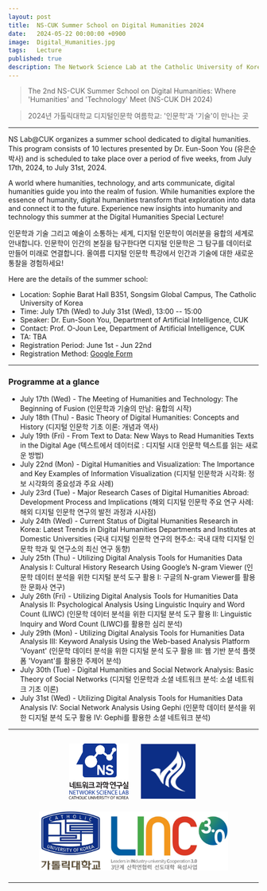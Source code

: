 ```yaml
---
layout: post
title:  NS-CUK Summer School on Digital Humanities 2024
date:   2024-05-22 00:00:00 +0900
image:  Digital_Humanities.jpg
tags:   Lecture
published: true
description: The Network Science Lab at the Catholic University of Korea organizes a summer school dedicated to digital humanities. This program consists of 11 lectures presented by Dr. Eun-Soon You (유은순 박사), from July 17th, 2024, to July 31st, 2024.
---
```


> The 2nd NS-CUK Summer School on Digital Humanities: Where 'Humanities' and 'Technology' Meet (NS-CUK DH 2024)

> 2024년 가톨릭대학교 디지털인문학 여름학교: '인문학'과 '기술'이 만나는 곳

***

NS Lab@CUK organizes a summer school dedicated to digital humanities. This program consists of 10 lectures presented by Dr. Eun-Soon You (유은순 박사) and is scheduled to take place over a period of five weeks, from July 17th, 2024, to July 31st, 2024.

A world where humanities, technology, and arts communicate, digital humanities guide you into the realm of fusion. While humanities explore the essence of humanity, digital humanities transform that exploration into data and connect it to the future. Experience new insights into humanity and technology this summer at the Digital Humanities Special Lecture!

인문학과 기술 그리고 예술이 소통하는 세계, 디지털 인문학이 여러분을 융합의 세계로 안내합니다. 인문학이 인간의 본질을 탐구한다면 디지털 인문학은 그 탐구를 데이터로 만들어 미래로 연결합니다. 올여름 디지털 인문학 특강에서 인간과 기술에 대한 새로운 통찰을 경험하세요!

Here are the details of the summer school:
* Location: Sophie Barat Hall B351, Songsim Global Campus, The Catholic University of Korea
* Time: July 17th (Wed) to July 31st (Wed), 13:00 -- 15:00
* Speaker: Dr. Eun-Soon You, Department of Artificial Intelligence, CUK
* Contact: Prof. O-Joun Lee, Department of Artificial Intelligence, CUK
* TA: TBA
* Registration Period: June 1st - Jun 22nd
* Registration Method: [Google Form](https://forms.gle/jCnfHr8B8ktLDtbK7)

***

### Programme at a glance

* July 17th (Wed) - The Meeting of Humanities and Technology: The Beginning of Fusion (인문학과 기술의 만남: 융합의 시작)
* July 18th (Thu) - Basic Theory of Digital Humanities: Concepts and History (디지털 인문학 기초 이론: 개념과 역사)
* July 19th (Fri) - From Text to Data: New Ways to Read Humanities Texts in the Digital Age (텍스트에서 데이터로 : 디지털 시대 인문학 텍스트를 읽는 새로운 방법)
* July 22nd (Mon) - Digital Humanities and Visualization: The Importance and Key Examples of Information Visualization (디지털 인문학과 시각화: 정보 시각화의 중요성과 주요 사례)
* July 23rd (Tue) - Major Research Cases of Digital Humanities Abroad: Development Process and Implications (해외 디지털 인문학 주요 연구 사례: 해외 디지털 인문학 연구의 발전 과정과 시사점)
* July 24th (Wed) - Current Status of Digital Humanities Research in Korea: Latest Trends in Digital Humanities Departments and Institutes at Domestic Universities (국내 디지털 인문학 연구의 현주소: 국내 대학 디지털 인문학 학과 및 연구소의 최신 연구 동향)
* July 25th (Thu) - Utilizing Digital Analysis Tools for Humanities Data Analysis I: Cultural History Research Using Google’s N-gram Viewer (인문학 데이터 분석을 위한 디지털 분석 도구 활용 I: 구글의 N-gram Viewer를 활용한 문화사 연구)
* July 26th (Fri) - Utilizing Digital Analysis Tools for Humanities Data Analysis II: Psychological Analysis Using Linguistic Inquiry and Word Count (LIWC) (인문학 데이터 분석을 위한 디지털 분석 도구 활용 II: Linguistic Inquiry and Word Count (LIWC)를 활용한 심리 분석)
* July 29th (Mon) - Utilizing Digital Analysis Tools for Humanities Data Analysis III: Keyword Analysis Using the Web-based Analysis Platform 'Voyant' (인문학 데이터 분석을 위한 디지털 분석 도구 활용 III: 웹 기반 분석 플랫폼 'Voyant'를 활용한 주제어 분석)
* July 30th (Tue) - Digital Humanities and Social Network Analysis: Basic Theory of Social Networks (디지털 인문학과 소셜 네트워크 분석: 소셜 네트워크 기초 이론)
* July 31st (Wed) - Utilizing Digital Analysis Tools for Humanities Data Analysis IV: Social Network Analysis Using Gephi (인문학 데이터 분석을 위한 디지털 분석 도구 활용 IV: Gephi를 활용한 소셜 네트워크 분석)

***

<p align="center"><a href="https://nslab-cuk.github.io/"><img align="center" src="/images/Logo_Square.png" style="width : 120px; margin : 10px"></a><a href="https://cukai.catholic.ac.kr/cukai/index.html"><img align="center" src="/images/AI_Logo.png" style="width : 110px; margin : 15px"></a><a href="https://linc.catholic.ac.kr/lincplus/index.html"><img align="center" src="/images/CUKLINK_Logo.jpg" style="width : 380px; margin : 10px"></a></p>

***

